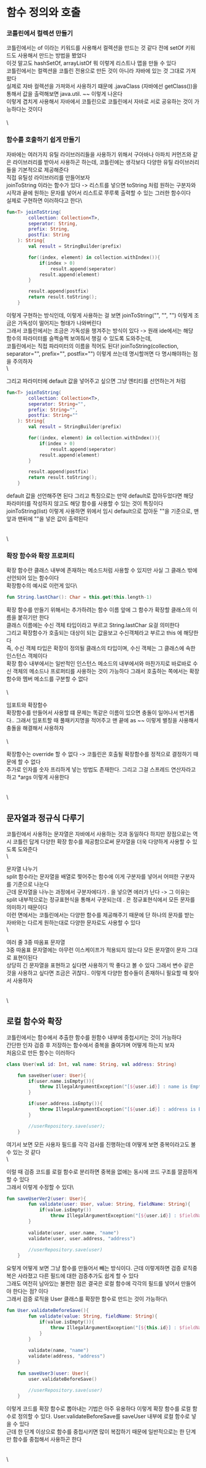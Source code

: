 # 함수 정의와 호출

### 코틀린에서 컬렉션 만들기

코틀린에서는 of 이라는 키워드를 사용해서 컬렉션을 만드는 것 같다 전에 setOf 키워드도 사용해서 만드는 방법을 봤었다\
이것 말고도 hashSetOf, arrayListOf 뭐 이렇게 리스트나 맵을 만들 수 있다\
코틀린에서는 컬렉션을 코틀린 전용으로 만든 것이 아니라 자바에 있는 것 그대로 가져왔다\
실제로 자바 컬렉션을 가져와서 사용하기 떄문에 .javaClass (자바에선 getClass())을 통해서 값을 출력해보면 java.util. \~\~ 이렇게 나온다\
이렇게 겹치게 사용해서 자바에서 코틀린으로 코틀린에서 자바로 서로 공유하는 것이 가능하다는 것이다\
\
\


### 함수를 호출하기 쉽게 만들기

자바에는 여러가지 유틸 라이브러리들을 사용하기 위해서 구아바나 아파치 커먼즈와 같은 라이브러리를 받아서 사용하곤 하는데, 코틀린에는 생각보다 다양한 유틸 라이브러리들을 기본적으로 제공해준다\
직접 유틸성 라이브러리를 만들어보자\
joinToString 이라는 함수가 있다 -> 리스트를 넣으면 toString 처럼 원하는 구분자와 시작과 끝에 원하는 문자를 넣어서 리스트로 쭈루룩 출력할 수 있는 그러한 함수이다\
실제로 구현하면 이러하다고 한다\


```kotlin
fun<T> joinToString(
        collection: Collection<T>,
        seperator: String,
        prefix: String,
        postfix: String
    ): String{
        val result = StringBuilder(prefix)

        for((index, element) in collection.withIndex()){
            if(index > 0)
                result.append(seperator)
            result.append(element)
        }

        result.append(postfix)
        return result.toString();
    }
```

이렇게 구현하는 방식인데, 이렇게 사용하는 걸 보면 joinToString("", "", "") 이렇게 조금은 가독성이 떨어지는 형태가 나와버린다\
그래서 코틀린에서는 조금은 가독성을 챙겨주는 방식이 있다 -> 원래 ide에서는 해당 함수의 파라미터를 슬쩍슬쩍 보여줘서 챙길 수 있도록 도와주는데,\
코틀린에서는 직접 파라미터의 이름을 적어도 된다! joinToString(collection, separator="", prefix="", postfix="") 이렇게 쓰는데 명시할꺼면 다 명시해야하는 점을 주의하자\
\


그리고 파라미터에 default 값을 넣어주고 싶으면 그냥 엔티티를 선언하는거 처럼

```kotlin
fun<T> joinToString(
        collection: Collection<T>,
        seperator: String="",
        prefix: String="",
        postfix: String=""
    ): String{
        val result = StringBuilder(prefix)

        for((index, element) in collection.withIndex()){
            if(index > 0)
                result.append(seperator)
            result.append(element)
        }

        result.append(postfix)
        return result.toString();
    }
```

default 값을 선언해주면 된다 그리고 특징으로는 만약 default로 잡아두었다면 해당 파라미터를 작성하지 않고도 해당 함수를 사용할 수 있는 것이 특징이다\
joinToString(list) 이렇게 사용하면 위에서 임시 default으로 잡아둔 ""을 기준으로, 맨 앞과 맨뒤에 ""을 넣은 값이 출력된다\
\
\
\


### 확장 함수와 확장 프로퍼티

확장 함수란 클래스 내부에 존재하는 메소드처럼 사용할 수 있지만 사실 그 클래스 밖에 선언되어 있는 함수이다\
확장함수의 예시로 이런게 있다\


```kotlin
fun String.lastChar(): Char = this.get(this.length-1)
```

확장 함수를 만들기 위해서는 추가하려는 함수 이름 앞에 그 함수가 확장할 클래스의 이름을 붙히기만 한다\
클래스 이름에는 수신 객체 타입이라고 부르고 String.lastChar 요걸 의미한다\
그리고 확장함수가 호출되는 대상이 되는 값을보고 수신객체라고 부르고 this 에 해당한다\
즉, 수신 객체 타입은 확장이 정의될 클래스의 타입이며, 수신 객체는 그 클래스에 속한 인스턴스 객체이다\
확장 함수 내부에서는 일반적인 인스턴스 메소드의 내부에서와 마찬가지로 바로바로 수신 객체의 메소드나 프로퍼티를 사용하는 것이 가능하다 그래서 호출하는 쪽에서는 확장 함수와 멤버 메소드를 구분할 수 없다\
\
\


임포트와 확장함수\
확장함수를 만들어서 사용할 떄 문제는 똑같은 이름이 있으면 충돌이 일어나서 번거롭다.. 그래서 임포트할 때 풀패키지명을 적어주고 맨 끝에 as \~\~ 이렇게 별칭을 사용해서 충돌을 해결해서 사용하자\
\
\


확장함수는 override 할 수 없다 -> 코틀린은 호출될 확장함수를 정적으로 결정하기 때문에 할 수 없다\
추가로 인자를 숫자 프리하게 넣는 방법도 존재한다. 그리고 그걸 스프레드 연산자라고 하고 \*args 이렇게 사용한다\
\
\
\


## 문자열과 정규식 다루기

코틀린에서 사용하는 문자열은 자바에서 사용하는 것과 동일하다 하지만 장점으로는 역시 코틀린 답게 다양한 확장 함수를 제공함으로써 문자열을 더욱 다양하게 사용할 수 있도록 도와준다\
\


문자열 나누기\
split 함수라는 문자열을 배열로 찢어주는 함수에 이게 구분자를 넣어서 어떠한 구분자를 기준으로 나눈다\
근데 문자열을 나누는 과정에서 구분자에다가 . 을 넣으면 에러가 난다 -> 그 이유는 split 내부적으로는 정규표현식을 통해서 구분되는데 . 은 정규표현식에서 모든 문자를 의미하기 때문이다\
이런 면에서는 코틀린에서는 다양한 함수를 제공해주기 때문에 단 하나의 문자를 받는 자바와는 다르게 원하는대로 다양한 문자로도 사용할 수 있다\
\


여러 줄 3중 따옴표 문자열\
3중 따옴표 문자열에는 아무런 이스케이프가 적용되지 않는다 모든 문자열이 문자 그대로 표현이된다\
상당히 긴 문자열을 표현하고 싶다면 사용하기 딱 좋다고 볼 수 있다 그래서 변수 같은 것을 사용하고 싶다면 조금은 귀찮다.. 이렇게 다양한 함수들이 존재하니 필요할 때 찾아서 사용하자\
\
\
\


## 로컬 함수와 확장

코틀린에서는 함수에서 추출한 함수를 원함수 내부에 중첩시키는 것이 가능하다\
간단한 인자 검증 후 저장하는 함수에서 중복을 줄여가며 어떻게 하는지 보자\
처음으로 만든 함수는 이러하다

```kotlin
class User(val id: Int, val name: String, val address: String)

    fun saveUser(user: User){
        if(user.name.isEmpty()){
            throw IllegalArgumentException("[${user.id}] : name is Empty!")
        }

        if(user.address.isEmpty()){
            throw IllegalArgumentException("[${user.id}] : address is Empty!")
        }

        //userRepository.save(user);
    }   
```

여기서 보면 모든 사용자 필드를 각각 검사를 진행하는데 어떻게 보면 중복이라고도 볼 수 있는 것 같다\
\


이럴 때 검증 코드를 로컬 함수로 분리하면 중복을 없애는 동시에 코드 구조를 깔끔하게 할 수 있다\
그래서 이렇게 수정할 수 있다\


```kotlin
fun saveUserVer2(user: User){
        fun validate(user: User, value: String, fieldName: String){
            if(value.isEmpty())
                throw IllegalArgumentException("[${user.id}] : $fieldName is Empty!")
        }
        
        validate(user, user.name, "name")
        validate(user, user.address, "address")
        
        //userRepository.save(user)
    }
```

요렇게 어떻게 보면 그냥 함수를 만들어서 빼는 방식이다. 근데 이렇게하면 검증 로직중복은 사라졌고 다른 필드에 대한 검증추가도 쉽게 할 수 있다\
그래도 여전히 남아있는 불편한 점은 결국은 로컬 함수에 각각의 필드를 넣어서 만들어야 한다는 점? 이다\
그래서 검증 로직을 User 클래스를 확장한 함수로 만드는 것이 가능하다\


```kotlin
fun User.validateBeforeSave(){
        fun validate(value: String, fieldName: String){
            if(value.isEmpty()){
                throw IllegalArgumentException("[${this.id}] : $fieldName is Empty!")
            }
        }
        
        validate(name, "name")
        validate(address, "address")
    }
    
    fun saveUser3(user: User){
        user.validateBeforeSave()
        
        //userRepository.save(user)
    }
```

이렇게 코드를 확장 함수로 뽑아내는 기법은 아주 유용하다 이렇게 확장 함수를 로컬 함수로 정의할 수 있다. User.validateBeforeSave를 saveUser 내부에 로컬 함수로 넣을 수 있다\
근데 한 단계 이상으로 함수를 중첩시키면 많이 복잡하기 때문에 일반적으로는 한 단계만 함수를 중첩해서 사용하곤 한다\
\
\
\


\
\
\
\
\
\
\
\
\
\
